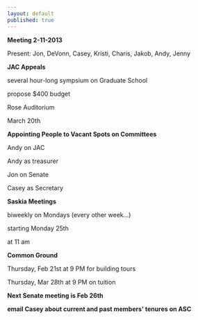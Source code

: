 ```yaml
---
layout: default
published: true
---
```


**Meeting 2-11-2013**

Present: Jon, DeVonn, Casey, Kristi, Charis, Jakob, Andy, Jenny

**JAC Appeals**

several hour-long sympsium on Graduate School

propose $400 budget

Rose Auditorium

March 20th

**Appointing People to Vacant Spots on Committees**

Andy on JAC

Andy as treasurer

Jon on Senate

Casey as Secretary 


**Saskia Meetings**

biweekly on Mondays (every other week...)

starting Monday 25th

at 11 am

**Common Ground**

Thursday, Feb 21st at 9 PM for building tours

Thursday, Mar 28th at 9 PM on tuition


**Next Senate meeting is Feb 26th**

**email Casey about current and past members' tenures on ASC**